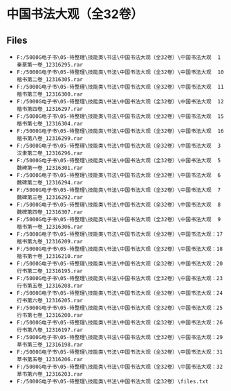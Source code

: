 # 中国书法大观（全32卷）

## Files

- `F:/5000G电子书\05-待整理\技能类\书法\中国书法大观（全32卷）\中国书法大观  1   秦篆第一卷_12316295.rar`
- `F:/5000G电子书\05-待整理\技能类\书法\中国书法大观（全32卷）\中国书法大观  10  楷书第二卷_12316305.rar`
- `F:/5000G电子书\05-待整理\技能类\书法\中国书法大观（全32卷）\中国书法大观  11  楷书第三卷_12316300.rar`
- `F:/5000G电子书\05-待整理\技能类\书法\中国书法大观（全32卷）\中国书法大观  12  楷书第四卷_12316297.rar`
- `F:/5000G电子书\05-待整理\技能类\书法\中国书法大观（全32卷）\中国书法大观  15  楷书第七卷_12316304.rar`
- `F:/5000G电子书\05-待整理\技能类\书法\中国书法大观（全32卷）\中国书法大观  16  楷书第八卷_12316299.rar`
- `F:/5000G电子书\05-待整理\技能类\书法\中国书法大观（全32卷）\中国书法大观  3   汉隶第二卷_12316296.rar`
- `F:/5000G电子书\05-待整理\技能类\书法\中国书法大观（全32卷）\中国书法大观  5   魏碑第一卷_12316301.rar`
- `F:/5000G电子书\05-待整理\技能类\书法\中国书法大观（全32卷）\中国书法大观  6   魏碑第二卷_12316294.rar`
- `F:/5000G电子书\05-待整理\技能类\书法\中国书法大观（全32卷）\中国书法大观  7   魏碑第三卷_12316292.rar`
- `F:/5000G电子书\05-待整理\技能类\书法\中国书法大观（全32卷）\中国书法大观  8   魏碑第四卷_12316307.rar`
- `F:/5000G电子书\05-待整理\技能类\书法\中国书法大观（全32卷）\中国书法大观  9   楷书第一卷_12316306.rar`
- `F:/5000G电子书\05-待整理\技能类\书法\中国书法大观（全32卷）\中国书法大观：17  楷书第九卷_12316209.rar`
- `F:/5000G电子书\05-待整理\技能类\书法\中国书法大观（全32卷）\中国书法大观：18  楷书第十卷_12316210.rar`
- `F:/5000G电子书\05-待整理\技能类\书法\中国书法大观（全32卷）\中国书法大观：20  行书第二卷_12316195.rar`
- `F:/5000G电子书\05-待整理\技能类\书法\中国书法大观（全32卷）\中国书法大观：23  行书第五卷_12316208.rar`
- `F:/5000G电子书\05-待整理\技能类\书法\中国书法大观（全32卷）\中国书法大观：24  行书第六卷_12316205.rar`
- `F:/5000G电子书\05-待整理\技能类\书法\中国书法大观（全32卷）\中国书法大观：25  行书第七卷_12316200.rar`
- `F:/5000G电子书\05-待整理\技能类\书法\中国书法大观（全32卷）\中国书法大观：26  行书第八卷_12316197.rar`
- `F:/5000G电子书\05-待整理\技能类\书法\中国书法大观（全32卷）\中国书法大观：29  草书第三卷_12316198.rar`
- `F:/5000G电子书\05-待整理\技能类\书法\中国书法大观（全32卷）\中国书法大观：31  草书第五卷_12316206.rar`
- `F:/5000G电子书\05-待整理\技能类\书法\中国书法大观（全32卷）\中国书法大观：32  草书第六卷_12316203.rar`
- `F:/5000G电子书\05-待整理\技能类\书法\中国书法大观（全32卷）\files.txt`
